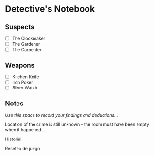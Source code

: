 # Detective's Notebook

## Suspects
- [ ] The Clockmaker
- [ ] The Gardener
- [ ] The Carpenter

## Weapons
- [ ] Kitchen Knife
- [ ] Iron Poker
- [ ] Silver Watch

## Notes
*Use this space to record your findings and deductions...*

Location of the crime is still unknown - the room must have been empty when it happened...

Historial:

Reseteo de juego
